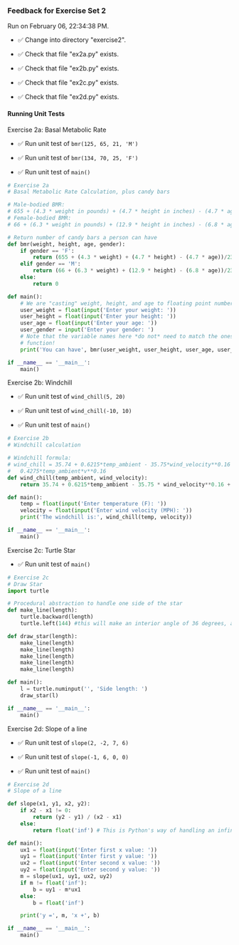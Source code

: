 ### Feedback for Exercise Set 2

Run on February 06, 22:34:38 PM.

+ :white_check_mark: Change into directory "exercise2".

+ :white_check_mark: Check that file "ex2a.py" exists.

+ :white_check_mark: Check that file "ex2b.py" exists.

+ :white_check_mark: Check that file "ex2c.py" exists.

+ :white_check_mark: Check that file "ex2d.py" exists.

#### Running Unit Tests

Exercise 2a: Basal Metabolic Rate

+ :white_check_mark: Run unit test of `bmr(125, 65, 21, 'M')`

+ :white_check_mark: Run unit test of `bmr(134, 70, 25, 'F')`

+ :white_check_mark: Run unit test of `main()`
```python
# Exercise 2a
# Basal Metabolic Rate Calculation, plus candy bars

# Male-bodied BMR:
# 655 + (4.3 * weight in pounds) + (4.7 * height in inches) - (4.7 * age in years)
# Female-bodied BMR:
# 66 + (6.3 * weight in pounds) + (12.9 * height in inches) - (6.8 * age in years)

# Return number of candy bars a person can have
def bmr(weight, height, age, gender):
    if gender == 'F':
        return (655 + (4.3 * weight) + (4.7 * height) - (4.7 * age))/230
    elif gender == 'M':
        return (66 + (6.3 * weight) + (12.9 * height) - (6.8 * age))/230
    else:
        return 0

def main():
    # We are "casting" weight, height, and age to floating point numbers.
    user_weight = float(input('Enter your weight: '))
    user_height = float(input('Enter your height: '))
    user_age = float(input('Enter your age: '))
    user_gender = input('Enter your gender: ')
    # Note that the variable names here *do not* need to match the ones in the
    # function!
    print('You can have', bmr(user_weight, user_height, user_age, user_gender), 'candy bars!')

if __name__ == '__main__':
    main()

```

Exercise 2b: Windchill

+ :white_check_mark: Run unit test of `wind_chill(5, 20)`

+ :white_check_mark: Run unit test of `wind_chill(-10, 10)`

+ :white_check_mark: Run unit test of `main()`
```python
# Exercise 2b
# Windchill calculation

# Windchill formula:
# wind_chill = 35.74 + 0.6215*temp_ambient - 35.75*wind_velocity**0.16 +
#   0.4275*temp_ambient*v**0.16
def wind_chill(temp_ambient, wind_velocity):
    return 35.74 + 0.6215*temp_ambient - 35.75 * wind_velocity**0.16 + 0.4275 * temp_ambient * wind_velocity**0.16

def main():
    temp = float(input('Enter temperature (F): '))
    velocity = float(input('Enter wind velocity (MPH): '))
    print('The windchill is:', wind_chill(temp, velocity))

if __name__ == '__main__':
    main()

```

Exercise 2c: Turtle Star

+ :white_check_mark: Run unit test of `main()`
```python
# Exercise 2c
# Draw Star
import turtle

# Procedural abstraction to handle one side of the star
def make_line(length):
    turtle.backward(length)
    turtle.left(144) #this will make an interior angle of 36 degrees, as we want

def draw_star(length):
    make_line(length)
    make_line(length)
    make_line(length)
    make_line(length)
    make_line(length)

def main():
    l = turtle.numinput('', 'Side length: ')
    draw_star(l)

if __name__ == '__main__':
    main()

```

Exercise 2d: Slope of a line

+ :white_check_mark: Run unit test of `slope(2, -2, 7, 6)`

+ :white_check_mark: Run unit test of `slope(-1, 6, 0, 0)`

+ :white_check_mark: Run unit test of `main()`
```python
# Exercise 2d
# Slope of a line

def slope(x1, y1, x2, y2):
    if x2 - x1 != 0:
        return (y2 - y1) / (x2 - x1)
    else:
        return float('inf') # This is Python's way of handling an infinite value

def main():
    ux1 = float(input('Enter first x value: '))
    uy1 = float(input('Enter first y value: '))
    ux2 = float(input('Enter second x value: '))
    uy2 = float(input('Enter second y value: '))
    m = slope(ux1, uy1, ux2, uy2)
    if m != float('inf'):
        b = uy1 - m*ux1
    else:
        b = float('inf')

    print('y =', m, 'x +', b)

if __name__ == '__main__':
    main()

```

